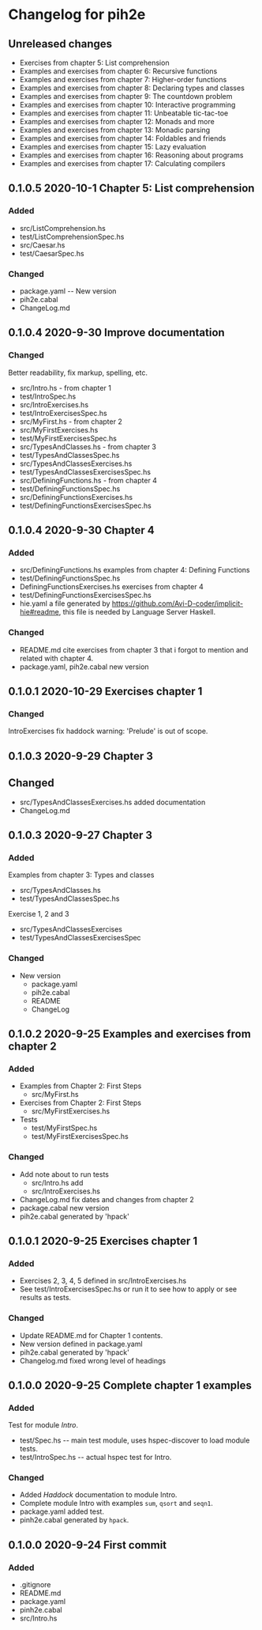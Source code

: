# Changelog for pih2e

## Unreleased changes

* Exercises from chapter 5: List comprehension
* Examples and exercises from chapter 6: Recursive functions
* Examples and exercises from chapter 7: Higher-order functions
* Examples and exercises from chapter 8: Declaring types and classes
* Examples and exercises from chapter 9: The countdown problem
* Examples and exercises from chapter 10: Interactive programming
* Examples and exercises from chapter 11: Unbeatable tic-tac-toe
* Examples and exercises from chapter 12: Monads and more
* Examples and exercises from chapter 13: Monadic parsing
* Examples and exercises from chapter 14: Foldables and friends
* Examples and exercises from chapter 15: Lazy evaluation
* Examples and exercises from chapter 16: Reasoning about programs
* Examples and exercises from chapter 17: Calculating compilers

## 0.1.0.5 2020-10-1 Chapter 5: List comprehension

### Added
* src/ListComprehension.hs
* test/ListComprehensionSpec.hs
* src/Caesar.hs
* test/CaesarSpec.hs

### Changed
* package.yaml -- New version
* pih2e.cabal
* ChangeLog.md

## 0.1.0.4 2020-9-30 Improve documentation

### Changed

Better readability, fix markup, spelling, etc.

* src/Intro.hs - from chapter 1
* test/IntroSpec.hs 
* src/IntroExercises.hs
* test/IntroExercisesSpec.hs
* src/MyFirst.hs - from chapter 2
* src/MyFirstExercises.hs
* test/MyFirstExercisesSpec.hs
* src/TypesAndClasses.hs - from chapter 3
* test/TypesAndClassesSpec.hs
* src/TypesAndClassesExercises.hs
* test/TypesAndClassesExercisesSpec.hs
* src/DefiningFunctions.hs - from chapter 4
* test/DefiningFunctionsSpec.hs
* src/DefiningFunctionsExercises.hs
* test/DefiningFunctionsExercisesSpec.hs

## 0.1.0.4 2020-9-30  Chapter 4

### Added

* src/DefiningFunctions.hs examples from chapter 4: Defining Functions
* test/DefiningFunctionsSpec.hs
* DefiningFunctionsExercises.hs exercises from chapter 4
* test/DefiningFunctionsExercisesSpec.hs
* hie.yaml a file generated by <https://github.com/Avi-D-coder/implicit-hie#readme>,
  this file is needed by Language Server Haskell.

### Changed 

* README.md cite exercises from chapter 3 that i forgot to mention and 
  related with chapter 4.
* package.yaml, pih2e.cabal new version

## 0.1.0.1 2020-10-29 Exercises chapter 1

### Changed
IntroExercises fix haddock warning: 'Prelude' is out of scope.

## 0.1.0.3 2020-9-29  Chapter 3

## Changed
* src/TypesAndClassesExercises.hs added documentation
* ChangeLog.md

## 0.1.0.3 2020-9-27  Chapter 3

### Added

Examples from chapter 3: Types and classes
* src/TypesAndClasses.hs
* test/TypesAndClassesSpec.hs

Exercise 1, 2 and 3
* src/TypesAndClassesExercises
* test/TypesAndClassesExercisesSpec


### Changed

* New version
  * package.yaml
  * pih2e.cabal
  * README
  * ChangeLog

## 0.1.0.2 2020-9-25 Examples and exercises from chapter 2

### Added

* Examples from Chapter 2: First Steps
  * src/MyFirst.hs
* Exercises from Chapter 2: First Steps
  * src/MyFirstExercises.hs
* Tests
  * test/MyFirstSpec.hs
  * test/MyFirstExercisesSpec.hs

### Changed

* Add note about to run tests 
  * src/Intro.hs add
  * src/IntroExercises.hs
* ChangeLog.md fix dates and changes from chapter 2
* package.cabal new version 
* pih2e.cabal generated by 'hpack'

## 0.1.0.1 2020-9-25 Exercises chapter 1

### Added

* Exercises 2, 3, 4, 5 defined in src/IntroExercises.hs
* See test/IntroExercisesSpec.hs or run it to see how
  to apply or see results as tests.

### Changed
* Update README.md for Chapter 1 contents.
* New version defined in package.yaml
* pih2e.cabal generated by 'hpack'
* Changelog.md fixed wrong level of headings

## 0.1.0.0 2020-9-25 Complete chapter 1 examples

### Added

Test for module *Intro*.
* test/Spec.hs -- main test module, uses hspec-discover to load module tests.
* test/IntroSpec.hs -- actual hspec test for Intro.

### Changed
* Added *Haddock* documentation to module Intro.
* Complete module Intro with examples `sum`, `qsort` and `seqn1`.
* package.yaml added test.
* pinh2e.cabal generated by `hpack`.


## 0.1.0.0 2020-9-24 First commit

### Added
* .gitignore
* README.md
* package.yaml
* pinh2e.cabal
* src/Intro.hs
